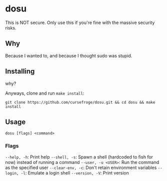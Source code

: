 # dosu
This is NOT secure. Only use this if you're fine with the massive security risks.

## Why
Because I wanted to, and because I thought sudo was stupid.

## Installing
why?

Anyways, clone and run `make install`:

`git clone https://github.com/cursefroge/dosu.git && cd dosu && make install`

## Usage
`dosu [flags] <command>`

### Flags
`--help, -h`: Print help
`--shell, -s`: Spawn a shell (hardcoded to fish for now) instead of running a command
`--user, -u <USER>`: Run the command as the specified user
`--clear-env, -c`: Don't retain environment variables
`--login, -l`: Emulate a login shell
`--version, -V`: Print version
